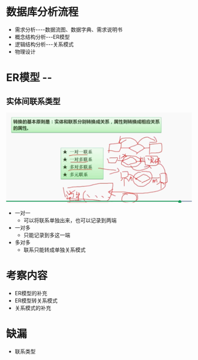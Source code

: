 
#  数据库分析流程

- 需求分析----数据流图、数据字典、需求说明书
- 概念结构分析---ER模型
- 逻辑结构分析---关系模式
- 物理设计



# ER模型 --

## 实体间联系类型
<img src="./img/ER模型转关系模型.png" style="zoom: 50%;" />

- 一对一  
  - 可以将联系单独出来，也可以记录到两端
- 一对多
  - 只能记录到多这一端
- 多对多
  - 联系只能转成单独关系模式
  

# 考察内容

- ER模型的补充
- ER模型转关系模式
- 关系模式的补充


# 缺漏
- 联系类型